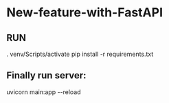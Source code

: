 # New-feature-with-FastAPI
## RUN
. venv/Scripts/activate
pip install -r requirements.txt
## Finally run server:
uvicorn main:app --reload
